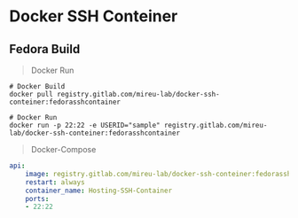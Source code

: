 # Docker SSH Conteiner




## Fedora Build

> Docker Run
```
# Docker Build
docker pull registry.gitlab.com/mireu-lab/docker-ssh-conteiner:fedorasshcontainer

# Docker Run
docker run -p 22:22 -e USERID="sample" registry.gitlab.com/mireu-lab/docker-ssh-conteiner:fedorasshcontainer
```


> Docker-Compose
```yml
api:
    image: registry.gitlab.com/mireu-lab/docker-ssh-conteiner:fedorasshcontainer
    restart: always
    container_name: Hosting-SSH-Container
    ports:
    - 22:22
```